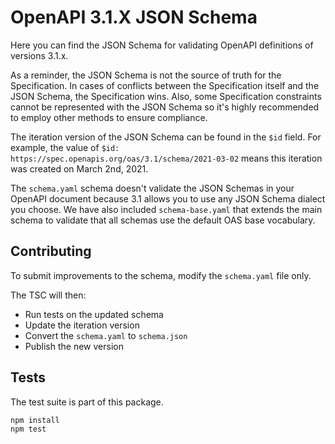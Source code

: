 # OpenAPI 3.1.X JSON Schema

Here you can find the JSON Schema for validating OpenAPI definitions of versions 3.1.x.

As a reminder, the JSON Schema is not the source of truth for the Specification.
In cases of conflicts between the Specification itself and the JSON Schema, the
Specification wins. Also, some Specification constraints cannot be represented
with the JSON Schema so it's highly recommended to employ other methods to
ensure compliance.

The iteration version of the JSON Schema can be found in the `$id` field.
For example, the value of `$id: https://spec.openapis.org/oas/3.1/schema/2021-03-02` means this iteration was created on March 2nd, 2021.

The `schema.yaml` schema doesn't validate the JSON Schemas in your OpenAPI
document because 3.1 allows you to use any JSON Schema dialect you choose. We
have also included `schema-base.yaml` that extends the main schema to validate
that all schemas use the default OAS base vocabulary.

## Contributing

To submit improvements to the schema, modify the `schema.yaml` file only.

The TSC will then:
- Run tests on the updated schema
- Update the iteration version
- Convert the `schema.yaml` to `schema.json`
- Publish the new version

## Tests

The test suite is part of this package.

```bash
npm install
npm test
```

